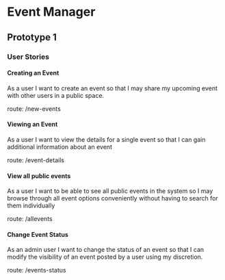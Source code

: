 # Event Manager  
## Prototype 1  

### User Stories

#### Creating an Event
As a user I want to create an event so that I may share my upcoming event with other users in a public space.

route: /new-events

#### Viewing an Event
As a user I want to view the details for a single event so that I can gain additional information about an event

route: /event-details

#### View all public events
As a user I want to be able to see all public events in the system so I may browse through all event options conveniently without having to search for them individually

route: /allevents

#### Change Event Status
As an admin user I want to change the status of an event so that I can modify the visibility of an event posted by a user using my discretion. 

route: /events-status